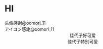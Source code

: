 <!DOCTYPE html>
<html>
<h1>HI</h1>
    头像感谢@oomori_11<br>
    アイコン感謝@oomori_11<br>
<div align=center>
    佳代子好可爱<br>
</div>
<div align=center>
    佳代子特别可爱<br>
</div>
<div><UTF-8>

